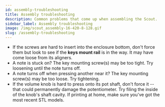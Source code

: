 ```yaml
---
id: assembly-troubleshooting
title: Assembly troubleshooting
description: Common problems that come up when assembling the Scout.
sidebar_label: Assembly troubleshooting
image: /img/scout_assembly-16-420-8-128.gif
slug: /assembly-troubleshooting
---
```


- If the screws are hard to insert into the enclosure bottom, don't force them but look to see if the **keys mount rail** is in the way. It may have come loose from its aligners.
- A note is stuck on? The key mounting screw(s) may be too tight. Try loosening until the note turns off.
- A note turns off when pressing another near it? The key mounting screw(s) may be too loose. Try tightening.
- If the volume knob is hard to press onto its pot shaft, don't force it -- that could permanently damage the potentiometer. Try filing the inside of the knob's shaft cavity. If printing at home, make sure you've got the most recent STL models.
